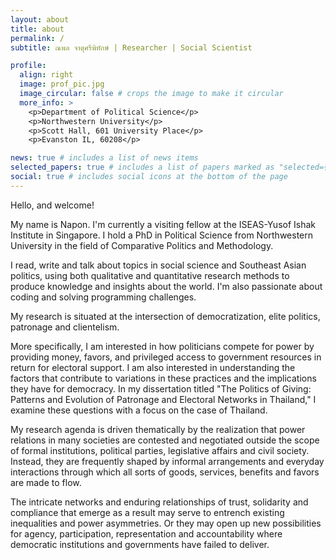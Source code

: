 ```yaml
---
layout: about
title: about
permalink: /
subtitle: ณพล จาตุศรีพิทักษ์ | Researcher | Social Scientist

profile:
  align: right
  image: prof_pic.jpg
  image_circular: false # crops the image to make it circular
  more_info: >
    <p>Department of Political Science</p>
    <p>Northwestern University</p>
    <p>Scott Hall, 601 University Place</p>
    <p>Evanston IL, 60208</p>

news: true # includes a list of news items
selected_papers: true # includes a list of papers marked as "selected={true}"
social: true # includes social icons at the bottom of the page
---
```


Hello, and welcome!

My name is Napon. I'm currently a visiting fellow at the ISEAS-Yusof Ishak Institute in Singapore. I hold a PhD in Political Science from Northwestern University in the field of Comparative Politics and Methodology.

I read, write and talk about topics in social science and Southeast Asian politics, using both qualitative and quantitative research methods to produce knowledge and insights about the world. I'm also passionate about coding and solving programming challenges.

My research is situated at the intersection of democratization, elite politics, patronage and clientelism.

More specifically, I am interested in how politicians compete for power by providing money, favors, and privileged access to government resources in return for electoral support. I am also interested in understanding the factors that contribute to variations in these practices and the implications they have for democracy. In my dissertation titled "The Politics of Giving: Patterns and Evolution of Patronage and Electoral Networks in Thailand," I examine these questions with a focus on the case of Thailand.

My research agenda is driven thematically by the realization that power relations in many societies are contested and negotiated outside the scope of formal institutions, political parties, legislative affairs and civil society. Instead, they are frequently shaped by informal arrangements and everyday interactions through which all sorts of goods, services, benefits and favors are made to flow.

The intricate networks and enduring relationships of trust, solidarity and compliance that emerge as a result may serve to entrench existing inequalities and power asymmetries. Or they may open up new possibilities for agency, participation, representation and accountability where democratic institutions and governments have failed to deliver.  
